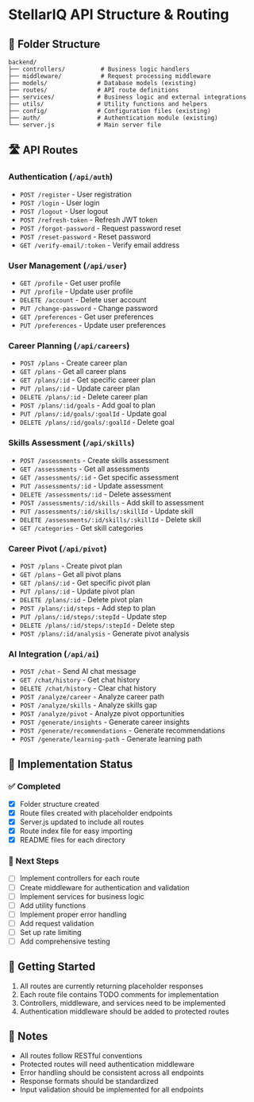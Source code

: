 # StellarIQ API Structure & Routing

## 📁 Folder Structure

```
backend/
├── controllers/          # Business logic handlers
├── middleware/           # Request processing middleware
├── models/              # Database models (existing)
├── routes/              # API route definitions
├── services/            # Business logic and external integrations
├── utils/               # Utility functions and helpers
├── config/              # Configuration files (existing)
├── auth/                # Authentication module (existing)
└── server.js            # Main server file
```

## 🛣️ API Routes

### Authentication (`/api/auth`)
- `POST /register` - User registration
- `POST /login` - User login
- `POST /logout` - User logout
- `POST /refresh-token` - Refresh JWT token
- `POST /forgot-password` - Request password reset
- `POST /reset-password` - Reset password
- `GET /verify-email/:token` - Verify email address

### User Management (`/api/user`)
- `GET /profile` - Get user profile
- `PUT /profile` - Update user profile
- `DELETE /account` - Delete user account
- `PUT /change-password` - Change password
- `GET /preferences` - Get user preferences
- `PUT /preferences` - Update user preferences

### Career Planning (`/api/careers`)
- `POST /plans` - Create career plan
- `GET /plans` - Get all career plans
- `GET /plans/:id` - Get specific career plan
- `PUT /plans/:id` - Update career plan
- `DELETE /plans/:id` - Delete career plan
- `POST /plans/:id/goals` - Add goal to plan
- `PUT /plans/:id/goals/:goalId` - Update goal
- `DELETE /plans/:id/goals/:goalId` - Delete goal

### Skills Assessment (`/api/skills`)
- `POST /assessments` - Create skills assessment
- `GET /assessments` - Get all assessments
- `GET /assessments/:id` - Get specific assessment
- `PUT /assessments/:id` - Update assessment
- `DELETE /assessments/:id` - Delete assessment
- `POST /assessments/:id/skills` - Add skill to assessment
- `PUT /assessments/:id/skills/:skillId` - Update skill
- `DELETE /assessments/:id/skills/:skillId` - Delete skill
- `GET /categories` - Get skill categories

### Career Pivot (`/api/pivot`)
- `POST /plans` - Create pivot plan
- `GET /plans` - Get all pivot plans
- `GET /plans/:id` - Get specific pivot plan
- `PUT /plans/:id` - Update pivot plan
- `DELETE /plans/:id` - Delete pivot plan
- `POST /plans/:id/steps` - Add step to plan
- `PUT /plans/:id/steps/:stepId` - Update step
- `DELETE /plans/:id/steps/:stepId` - Delete step
- `POST /plans/:id/analysis` - Generate pivot analysis

### AI Integration (`/api/ai`)
- `POST /chat` - Send AI chat message
- `GET /chat/history` - Get chat history
- `DELETE /chat/history` - Clear chat history
- `POST /analyze/career` - Analyze career path
- `POST /analyze/skills` - Analyze skills gap
- `POST /analyze/pivot` - Analyze pivot opportunities
- `POST /generate/insights` - Generate career insights
- `POST /generate/recommendations` - Generate recommendations
- `POST /generate/learning-path` - Generate learning path

## 🔧 Implementation Status

### ✅ Completed
- [x] Folder structure created
- [x] Route files created with placeholder endpoints
- [x] Server.js updated to include all routes
- [x] Route index file for easy importing
- [x] README files for each directory

### 🚧 Next Steps
- [ ] Implement controllers for each route
- [ ] Create middleware for authentication and validation
- [ ] Implement services for business logic
- [ ] Add utility functions
- [ ] Implement proper error handling
- [ ] Add request validation
- [ ] Set up rate limiting
- [ ] Add comprehensive testing

## 🚀 Getting Started

1. All routes are currently returning placeholder responses
2. Each route file contains TODO comments for implementation
3. Controllers, middleware, and services need to be implemented
4. Authentication middleware should be added to protected routes

## 📝 Notes

- All routes follow RESTful conventions
- Protected routes will need authentication middleware
- Error handling should be consistent across all endpoints
- Response formats should be standardized
- Input validation should be implemented for all endpoints 